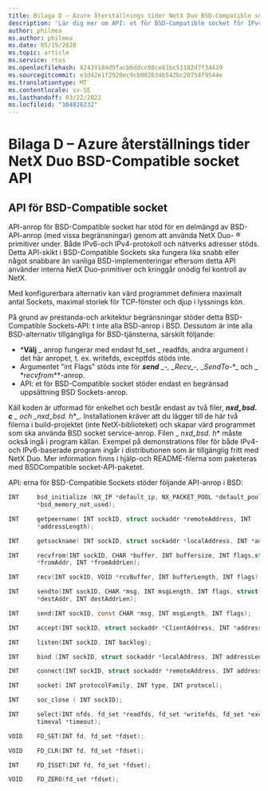 ```yaml
---
title: Bilaga D – Azure återställnings tider NetX Duo BSD-Compatible socket API
description: 'Lär dig mer om API: et för BSD-Compatible socket för IPv4 och IPv6.'
author: philmea
ms.author: philmea
ms.date: 05/19/2020
ms.topic: article
ms.service: rtos
ms.openlocfilehash: 82439184d9facb6ddcc08ce81bc51182d7f34429
ms.sourcegitcommit: e3d42e1f2920ec9cb002634b542bc20754f9544e
ms.translationtype: MT
ms.contentlocale: sv-SE
ms.lasthandoff: 03/22/2021
ms.locfileid: "104826232"
---
```

# <a name="appendix-d---azure-rtos-netx-duo-bsd-compatible-socket-api"></a>Bilaga D – Azure återställnings tider NetX Duo BSD-Compatible socket API

## <a name="bsd-compatible-socket-api"></a>API för BSD-Compatible socket 
API-anrop för BSD-Compatible socket har stöd för en delmängd av BSD-API-anrop (med vissa begränsningar) genom att använda NetX Duo- &reg; primitiver under. Både IPv6-och IPv4-protokoll och nätverks adresser stöds. Detta API-skikt i BSD-Compatible Sockets ska fungera lika snabb eller något snabbare än vanliga BSD-implementeringar eftersom detta API använder interna NetX Duo-primitiver och kringgår onödig fel kontroll av NetX.  

Med konfigurerbara alternativ kan värd programmet definiera maximalt antal Sockets, maximal storlek för TCP-fönster och djup i lyssnings kön.

På grund av prestanda-och arkitektur begränsningar stöder detta BSD-Compatible Sockets-API: t inte alla BSD-anrop i BSD. Dessutom är inte alla BSD-alternativ tillgängliga för BSD-tjänsterna, särskilt följande:

  - ***Välj** _ anrop fungerar med endast fd_set \_ readfds, andra argument i det här anropet, t. ex. writefds, exceptfds stöds inte.
  - Argumentet "int Flags" stöds inte för ***send** _-, _*_Recv_*_-, _*_SendTo-_*_ och _ *_recvfrom_**-anrop. 
  - API: et för BSD-Compatible socket stöder endast en begränsad uppsättning BSD Sockets-anrop.

Käll koden är utformad för enkelhet och består endast av två filer, ***nxd_bsd. c** _ och _*_nxd_bsd. h_*_. Installationen kräver att du lägger till de här två filerna i build-projektet (inte NetX-biblioteket) och skapar värd programmet som ska använda BSD socket service-anrop. Filen _ *_nxd_bsd. h_** måste också ingå i program källan. Exempel på demonstrations filer för både IPv4-och IPv6-baserade program ingår i distributionen som är tillgänglig fritt med NetX Duo. Mer information finns i hjälp-och README-filerna som paketeras med BSDCompatible socket-API-paketet.

API: erna för BSD-Compatible Sockets stöder följande API-anrop i BSD:

```c
INT     bsd_initialize (NX_IP *default_ip, NX_PACKET_POOL *default_pool, CHAR
        *bsd_memory_not_used);
```
```c
INT     getpeername( INT sockID, struct sockaddr *remoteAddress, INT
        *addressLength);
```
```c
INT     getsockname( INT sockID, struct sockaddr *localAddress, INT *addressLength);
```
```c
INT     recvfrom(INT sockID, CHAR *buffer, INT buffersize, INT flags,struct sockaddr
        *fromAddr, INT *fromAddrLen);
```
```c        
INT     recv(INT sockID, VOID *rcvBuffer, INT bufferLength, INT flags);
```
```c
INT     sendto(INT sockID, CHAR *msg, INT msgLength, INT flags, struct sockaddr
        *destAddr, INT destAddrLen);
```
```c        
INT     send(INT sockID, const CHAR *msg, INT msgLength, INT flags);
```
```c
INT     accept(INT sockID, struct sockaddr *ClientAddress, INT *addressLength);
```
```c
INT     listen(INT sockID, INT backlog);
```
```c
INT     bind (INT sockID, struct sockaddr *localAddress, INT addressLength);
```
```c
INT     connect(INT sockID, struct sockaddr *remoteAddress, INT addressLength);
```
```c
INT     socket( INT protocolFamily, INT type, INT protocol);
```
```c
INT     soc_close ( INT sockID);
```
```c
INT     select(INT nfds, fd_set *readfds, fd_set *writefds, fd_set *exceptfds, struct
        timeval *timeout);
```
```c
VOID    FD_SET(INT fd, fd_set *fdset);
```
```c
VOID    FD_CLR(INT fd, fd_set *fdset);
```
```c
INT     FD_ISSET(INT fd, fd_set *fdset);
```
```c
VOID    FD_ZERO(fd_set *fdset);
```